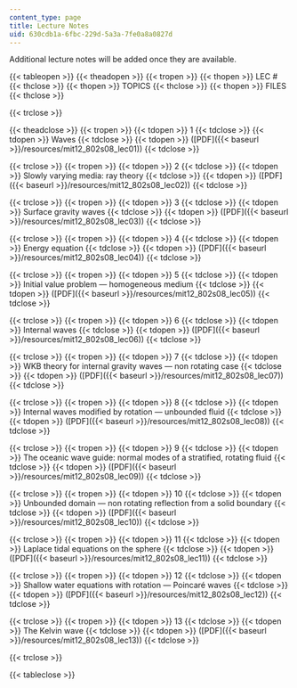```yaml
---
content_type: page
title: Lecture Notes
uid: 630cdb1a-6fbc-229d-5a3a-7fe0a8a0827d
---
```


Additional lecture notes will be added once they are available.

{{< tableopen >}}
{{< theadopen >}}
{{< tropen >}}
{{< thopen >}}
LEC #
{{< thclose >}}
{{< thopen >}}
TOPICS
{{< thclose >}}
{{< thopen >}}
FILES
{{< thclose >}}

{{< trclose >}}

{{< theadclose >}}
{{< tropen >}}
{{< tdopen >}}
1
{{< tdclose >}}
{{< tdopen >}}
Waves
{{< tdclose >}}
{{< tdopen >}}
([PDF]({{< baseurl >}}/resources/mit12_802s08_lec01))
{{< tdclose >}}

{{< trclose >}}
{{< tropen >}}
{{< tdopen >}}
2
{{< tdclose >}}
{{< tdopen >}}
Slowly varying media: ray theory
{{< tdclose >}}
{{< tdopen >}}
([PDF]({{< baseurl >}}/resources/mit12_802s08_lec02))
{{< tdclose >}}

{{< trclose >}}
{{< tropen >}}
{{< tdopen >}}
3
{{< tdclose >}}
{{< tdopen >}}
Surface gravity waves
{{< tdclose >}}
{{< tdopen >}}
([PDF]({{< baseurl >}}/resources/mit12_802s08_lec03))
{{< tdclose >}}

{{< trclose >}}
{{< tropen >}}
{{< tdopen >}}
4
{{< tdclose >}}
{{< tdopen >}}
Energy equation
{{< tdclose >}}
{{< tdopen >}}
([PDF]({{< baseurl >}}/resources/mit12_802s08_lec04))
{{< tdclose >}}

{{< trclose >}}
{{< tropen >}}
{{< tdopen >}}
5
{{< tdclose >}}
{{< tdopen >}}
Initial value problem — homogeneous medium
{{< tdclose >}}
{{< tdopen >}}
([PDF]({{< baseurl >}}/resources/mit12_802s08_lec05))
{{< tdclose >}}

{{< trclose >}}
{{< tropen >}}
{{< tdopen >}}
6
{{< tdclose >}}
{{< tdopen >}}
Internal waves
{{< tdclose >}}
{{< tdopen >}}
([PDF]({{< baseurl >}}/resources/mit12_802s08_lec06))
{{< tdclose >}}

{{< trclose >}}
{{< tropen >}}
{{< tdopen >}}
7
{{< tdclose >}}
{{< tdopen >}}
WKB theory for internal gravity waves — non rotating case
{{< tdclose >}}
{{< tdopen >}}
([PDF]({{< baseurl >}}/resources/mit12_802s08_lec07))
{{< tdclose >}}

{{< trclose >}}
{{< tropen >}}
{{< tdopen >}}
8
{{< tdclose >}}
{{< tdopen >}}
Internal waves modified by rotation — unbounded fluid
{{< tdclose >}}
{{< tdopen >}}
([PDF]({{< baseurl >}}/resources/mit12_802s08_lec08))
{{< tdclose >}}

{{< trclose >}}
{{< tropen >}}
{{< tdopen >}}
9
{{< tdclose >}}
{{< tdopen >}}
The oceanic wave guide: normal modes of a stratified, rotating fluid
{{< tdclose >}}
{{< tdopen >}}
([PDF]({{< baseurl >}}/resources/mit12_802s08_lec09))
{{< tdclose >}}

{{< trclose >}}
{{< tropen >}}
{{< tdopen >}}
10
{{< tdclose >}}
{{< tdopen >}}
Unbounded domain — non rotating reflection from a solid boundary
{{< tdclose >}}
{{< tdopen >}}
([PDF]({{< baseurl >}}/resources/mit12_802s08_lec10))
{{< tdclose >}}

{{< trclose >}}
{{< tropen >}}
{{< tdopen >}}
11
{{< tdclose >}}
{{< tdopen >}}
Laplace tidal equations on the sphere
{{< tdclose >}}
{{< tdopen >}}
([PDF]({{< baseurl >}}/resources/mit12_802s08_lec11))
{{< tdclose >}}

{{< trclose >}}
{{< tropen >}}
{{< tdopen >}}
12
{{< tdclose >}}
{{< tdopen >}}
Shallow water equations with rotation — Poincaré waves
{{< tdclose >}}
{{< tdopen >}}
([PDF]({{< baseurl >}}/resources/mit12_802s08_lec12))
{{< tdclose >}}

{{< trclose >}}
{{< tropen >}}
{{< tdopen >}}
13
{{< tdclose >}}
{{< tdopen >}}
The Kelvin wave
{{< tdclose >}}
{{< tdopen >}}
([PDF]({{< baseurl >}}/resources/mit12_802s08_lec13))
{{< tdclose >}}

{{< trclose >}}

{{< tableclose >}}